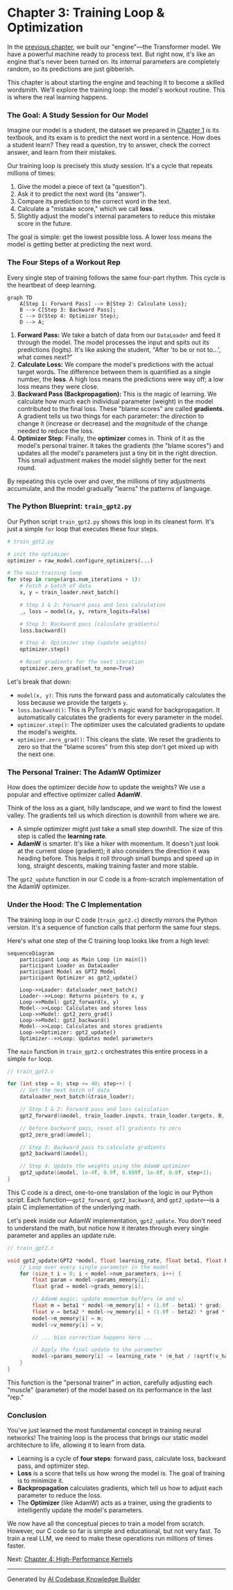 # Chapter 3: Training Loop & Optimization

In the [previous chapter](02_transformer_model_architecture_.md), we built our "engine"—the Transformer model. We have a powerful machine ready to process text. But right now, it's like an engine that's never been turned on. Its internal parameters are completely random, so its predictions are just gibberish.

This chapter is about starting the engine and teaching it to become a skilled wordsmith. We'll explore the training loop: the model's workout routine. This is where the real learning happens.

### The Goal: A Study Session for Our Model

Imagine our model is a student, the dataset we prepared in [Chapter 1](01_data_loading___batching_.md) is its textbook, and its exam is to predict the next word in a sentence. How does a student learn? They read a question, try to answer, check the correct answer, and learn from their mistakes.

Our training loop is precisely this study session. It's a cycle that repeats millions of times:
1.  Give the model a piece of text (a "question").
2.  Ask it to predict the next word (its "answer").
3.  Compare its prediction to the correct word in the text.
4.  Calculate a "mistake score," which we call **loss**.
5.  Slightly adjust the model's internal parameters to reduce this mistake score in the future.

The goal is simple: get the lowest possible loss. A lower loss means the model is getting better at predicting the next word.

### The Four Steps of a Workout Rep

Every single step of training follows the same four-part rhythm. This cycle is the heartbeat of deep learning.

```mermaid
graph TD
    A[Step 1: Forward Pass] --> B{Step 2: Calculate Loss};
    B --> C[Step 3: Backward Pass];
    C --> D(Step 4: Optimizer Step);
    D --> A;
```

1.  **Forward Pass:** We take a batch of data from our `DataLoader` and feed it through the model. The model processes the input and spits out its predictions (logits). It's like asking the student, "After 'to be or not to...', what comes next?"
2.  **Calculate Loss:** We compare the model's predictions with the actual target words. The difference between them is quantified as a single number, the **loss**. A high loss means the predictions were way off; a low loss means they were close.
3.  **Backward Pass (Backpropagation):** This is the magic of learning. We calculate how much each individual parameter (weight) in the model contributed to the final loss. These "blame scores" are called **gradients**. A gradient tells us two things for each parameter: the *direction* to change it (increase or decrease) and the *magnitude* of the change needed to reduce the loss.
4.  **Optimizer Step:** Finally, the **optimizer** comes in. Think of it as the model's personal trainer. It takes the gradients (the "blame scores") and updates all the model's parameters just a tiny bit in the right direction. This small adjustment makes the model slightly better for the next round.

By repeating this cycle over and over, the millions of tiny adjustments accumulate, and the model gradually "learns" the patterns of language.

### The Python Blueprint: `train_gpt2.py`

Our Python script `train_gpt2.py` shows this loop in its cleanest form. It's just a simple `for` loop that executes these four steps.

```python
# train_gpt2.py

# init the optimizer
optimizer = raw_model.configure_optimizers(...)

# The main training loop
for step in range(args.num_iterations + 1):
    # Fetch a batch of data
    x, y = train_loader.next_batch()

    # Step 1 & 2: Forward pass and loss calculation
    _, loss = model(x, y, return_logits=False)

    # Step 3: Backward pass (calculate gradients)
    loss.backward()

    # Step 4: Optimizer step (update weights)
    optimizer.step()

    # Reset gradients for the next iteration
    optimizer.zero_grad(set_to_none=True)
```

Let's break that down:
- `model(x, y)`: This runs the forward pass and automatically calculates the loss because we provide the targets `y`.
- `loss.backward()`: This is PyTorch's magic wand for backpropagation. It automatically calculates the gradients for every parameter in the model.
- `optimizer.step()`: The optimizer uses the calculated gradients to update the model's weights.
- `optimizer.zero_grad()`: This cleans the slate. We reset the gradients to zero so that the "blame scores" from this step don't get mixed up with the next one.

### The Personal Trainer: The AdamW Optimizer

How does the optimizer decide *how* to update the weights? We use a popular and effective optimizer called **AdamW**.

Think of the loss as a giant, hilly landscape, and we want to find the lowest valley. The gradients tell us which direction is downhill from where we are.

- A simple optimizer might just take a small step downhill. The size of this step is called the **learning rate**.
- **AdamW** is smarter. It's like a hiker with momentum. It doesn't just look at the current slope (gradient); it also considers the direction it was heading before. This helps it roll through small bumps and speed up in long, straight descents, making training faster and more stable.

The `gpt2_update` function in our C code is a from-scratch implementation of the AdamW optimizer.

### Under the Hood: The C Implementation

The training loop in our C code (`train_gpt2.c`) directly mirrors the Python version. It's a sequence of function calls that perform the same four steps.

Here's what one step of the C training loop looks like from a high level:

```mermaid
sequenceDiagram
    participant Loop as Main Loop (in main())
    participant Loader as DataLoader
    participant Model as GPT2 Model
    participant Optimizer as gpt2_update()

    Loop->>Loader: dataloader_next_batch()
    Loader-->>Loop: Returns pointers to x, y
    Loop->>Model: gpt2_forward(x, y)
    Model-->>Loop: Calculates and stores loss
    Loop->>Model: gpt2_zero_grad()
    Loop->>Model: gpt2_backward()
    Model-->>Loop: Calculates and stores gradients
    Loop->>Optimizer: gpt2_update()
    Optimizer-->>Loop: Updates model parameters
```

The `main` function in `train_gpt2.c` orchestrates this entire process in a simple `for` loop.

```c
// train_gpt2.c

for (int step = 0; step <= 40; step++) {
    // Get the next batch of data
    dataloader_next_batch(&train_loader);

    // Step 1 & 2: Forward pass and loss calculation
    gpt2_forward(&model, train_loader.inputs, train_loader.targets, B, T);

    // Before backward pass, reset all gradients to zero
    gpt2_zero_grad(&model);

    // Step 3: Backward pass to calculate gradients
    gpt2_backward(&model);

    // Step 4: Update the weights using the AdamW optimizer
    gpt2_update(&model, 1e-4f, 0.9f, 0.999f, 1e-8f, 0.0f, step+1);
}
```
This C code is a direct, one-to-one translation of the logic in our Python script. Each function—`gpt2_forward`, `gpt2_backward`, and `gpt2_update`—is a plain C implementation of the underlying math.

Let's peek inside our AdamW implementation, `gpt2_update`. You don't need to understand the math, but notice how it iterates through every single parameter and applies an update rule.

```c
// train_gpt2.c

void gpt2_update(GPT2 *model, float learning_rate, float beta1, float beta2, ...) {
    // Loop over every single parameter in the model
    for (size_t i = 0; i < model->num_parameters; i++) {
        float param = model->params_memory[i];
        float grad = model->grads_memory[i];

        // AdamW magic: update momentum buffers (m and v)
        float m = beta1 * model->m_memory[i] + (1.0f - beta1) * grad;
        float v = beta2 * model->v_memory[i] + (1.0f - beta2) * grad * grad;
        model->m_memory[i] = m;
        model->v_memory[i] = v;

        // ... bias correction happens here ...

        // Apply the final update to the parameter
        model->params_memory[i] -= learning_rate * (m_hat / (sqrtf(v_hat) + eps));
    }
}
```

This function is the "personal trainer" in action, carefully adjusting each "muscle" (parameter) of the model based on its performance in the last "rep."

### Conclusion

You've just learned the most fundamental concept in training neural networks! The training loop is the process that brings our static model architecture to life, allowing it to learn from data.

-   Learning is a cycle of **four steps**: forward pass, calculate loss, backward pass, and optimizer step.
-   **Loss** is a score that tells us how wrong the model is. The goal of training is to minimize it.
-   **Backpropagation** calculates gradients, which tell us how to adjust each parameter to reduce the loss.
-   The **Optimizer** (like AdamW) acts as a trainer, using the gradients to intelligently update the model's parameters.

We now have all the conceptual pieces to train a model from scratch. However, our C code so far is simple and educational, but not very fast. To train a real LLM, we need to make these operations run millions of times faster.

Next: [Chapter 4: High-Performance Kernels](04_high_performance_kernels_.md)

---

Generated by [AI Codebase Knowledge Builder](https://github.com/The-Pocket/Tutorial-Codebase-Knowledge)